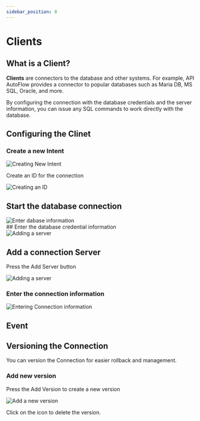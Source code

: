 ```yaml
---
sidebar_position: 8
---
```

# Clients

## What is a Client?

**Clients** are connectors to the database and other systems.  For example, API AutoFlow provides a connector to popular databases such as Maria DB, MS SQL, Oracle, and more.

By configuring the connection with the database credentials and the server information, you can issue any SQL commands to work directly with the database.

## Configuring the Clinet

### Create a new Intent
<div class= "myResponsiveImg">
    <img src="/apiautoflow/img/Guide/Clients/creating_new_intent.png" alt="Creating New Intent"/>
</div>

Create an ID for the connection
<div class= "myResponsiveImg">
    <img src="/apiautoflow/img/Guide/Clients/creating_id.png" alt="Creating an ID"/>
</div>

## Start the database connection
<div class= "myResponsiveImg">
    <img src="/apiautoflow/img/Guide/Clients/enter_database_information.png" alt="Enter dabase information"/>
</div>
## Enter the database credential information

<div class= "myResponsiveImg">
    <img src="/apiautoflow/img/Guide/Clients/adding_server.png" alt="Adding a server"/>
</div>

## Add a connection Server

Press the Add Server button
<div class= "myResponsiveImg">
    <img src="/apiautoflow/img/Guide/Clients/adding_server.png" alt="Adding a server"/>
</div>

### Enter the connection information
<div class= "myResponsiveImg">
    <img src="/apiautoflow/img/Guide/Clients/entering_connection_information.png" alt="Entering Connection information"/>
</div>

## Event

## Versioning the Connection

You can version the Connection for easier rollback and management.

### Add new version

Press the Add Version to create a new version
<div class= "myResponsiveImg">
    <img src="/apiautoflow/img/Guide/Clients/add_new_version.png" alt="Add a new version"/>
</div>

Click on the  icon to delete the version.